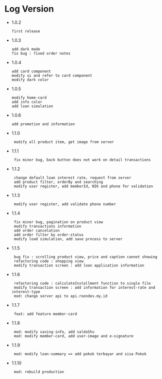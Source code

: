 # Log Version

- 1.0.2

  ```what changed
  first release
  ```

- 1.0.3

  ```what changed
  add dark mode
  fix bug : fixed order notes
  ```

- 1.0.4
  ```what changed
  add card component
  modify ui and refer to card component
  modify dark color
  ```
- 1.0.5

  ```what changed
  modify home-card
  add info color
  add loan simulation
  ```

- 1.0.6
  ```what changed
  add promotion and information
  ```

- 1.1.0
  ```what changed
   modify all product item, get image from server
  ```

- 1.1.1
  ```what changed
   fix minor bug, back button does not work on detail transactions 
  ```

- 1.1.2
  ```what changed
   change default loan interest rate, request from server
   add product filter, orderBy and searching
   modify user register, add memberId, NIK and phone for validation
  ```

- 1.1.3
  ```what changed
   modify user register, add validate phone number
  ```

- 1.1.4
  ```what changed
   fix minor bug, pagination on product view
   modify transactions information
   add order cancelation
   add order filter by order-status
   modify load simulation, add save process to server
  ```

- 1.1.5
  ```what changed
   bug fix : scrolling product view, price and caption cannot showing
   refactoring code : shopping view
   modify transaction screen : add loan application information
  ```

- 1.1.6
  ```what changed
   refactoring code : calculateInstallment function to single file
   modify transaction screen : add information for interest-rate and interest-type
   mod: change server api to api.roondev.my.id
  ```

- 1.1.7
  ```what changed
   feat: add feature member-card
  ```
- 1.1.8
  ```what changed
   mod: modify saving-info, add saldoShu
   mod: modify member-card, add user-image and e-signature
  ```
  
- 1.1.9
  ```what changed
   mod: modify loan-summary => add pokok terbayar and sisa Pokok
  ```
- 1.1.10
  ```what changed
   mod: rebuild production
  ```
